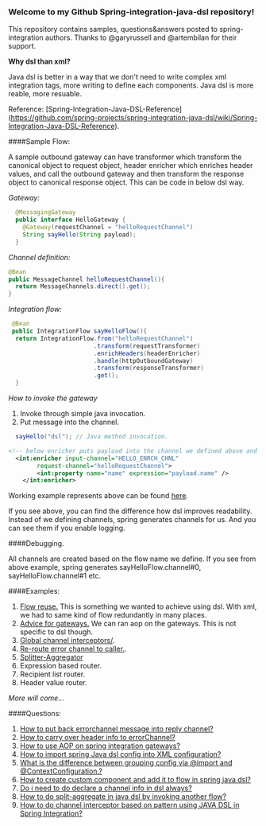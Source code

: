 ### Welcome to my Github Spring-integration-java-dsl repository!
   
   This repository contains samples, questions&answers posted to spring-integration authors. Thanks to @garyrussell and @artembilan for their support.
   
**Why dsl than xml?**

Java dsl is better in a way that we don't need to write complex xml integration tags, more writing to define each components. Java dsl is more reable, more resuable.

Reference: [Spring-Integration-Java-DSL-Reference] (https://github.com/spring-projects/spring-integration-java-dsl/wiki/Spring-Integration-Java-DSL-Reference).

####Sample Flow:
         
A sample outbound gateway can have  transformer which transform the canonical object to request object, header enricher which enriches header values, and call the outbound gateway and then transform the response object to canonical response object. This can be code in below dsl way. 

*Gateway:*
```java
  @MessagingGateway
  public interface HelloGateway {
    @Gateway(requestChannel = "helloRequestChannel")
    String sayHello(String payload);
  }
 ```
 *Channel definition:*
 ```java
 @Bean
 public MessageChannel helloRequestChannel(){
   return MessageChannels.direct().get();
 }
 ```
 *Integration flow:*
 ```java
  @Bean
  public IntegrationFlow sayHelloFlow(){
   return IntegrationFlow.from("helloRequestChannel")
                         .transform(requestTransformer)
                         .enrichHeaders(headerEnricher)
                         .handle(httpOutboundGateway)
                         .transform(responseTransformer)
                         .get();
   }
```
*How to invoke the gateway*
   1. Invoke through simple java invocation.
   2. Put message into the channel.

```java
  sayHello("dsl"); // Java method invocation.
```
```xml
<!-- below enricher puts payload into the channel we defined above and sets into property as usual. -->
  <int:enricher input-channel="HELLO_ENRCH_CHNL"
		request-channel="helloRequestChannel">
		<int:property name="name" expression="payload.name" />
	</int:enricher>
```
Working example represents above can be found [here](https://github.com/manojp1988/spring-integration/tree/master/javadsl/src/main/java/enrichPayload).

If you see above, you can find the difference how dsl improves readability. Instead of we defining channels, spring generates channels for us. And you can see them if you enable logging.

####Debugging.

All channels are created based on the flow name we define. If you see from above example, spring generates sayHelloFlow.channel#0, sayHelloFlow.channel#1 etc. 

####Examples:
1.	[Flow reuse.](https://github.com/manojp1988/spring-integration/tree/master/javadsl/src/main/java/flow) This is something we wanted to achieve using dsl. With xml, we had to same kind of flow redundantly in many places. 
2.	[Advice for gateways.](https://github.com/manojp1988/spring-integration/tree/master/javadsl/src/main/java/advice) We can ran aop on the gateways. This is not specific to dsl though.
3.	[Global channel interceptors/](https://github.com/manojp1988/spring-integration/tree/master/javadsl/src/main/java/interceptors).
4.	[Re-route error channel to caller.](https://github.com/manojp1988/spring-integration/tree/master/javadsl/src/main/java/ErrorChannel).
5.	[Splitter-Aggregator](https://github.com/manojp1988/spring-integration/tree/master/javadsl/src/main/java/splitter_aggregator)	
6.	Expression based router.
7.	Recipient list router.
8.	Header value router.

*More will come...*

####Questions:
1.	[How to put back errorchannel message into reply channel?](http://stackoverflow.com/questions/31791042/how-to-put-back-errorchannel-message-into-reply-channel)
2.	[How to carry over header info to errorChannel?](http://stackoverflow.com/questions/31778650/how-to-carry-over-header-info-to-errorchannel)
3.	[How to use AOP on spring integration gateways?](http://stackoverflow.com/questions/31707343/how-to-use-aop-on-spring-integration-gateways)
4.	[How to import spring Java dsl config into XML configuration?](http://stackoverflow.com/questions/31666328/how-to-import-spring-java-dsl-config-into-xml-configuration)
5.	[What is the difference between grouping config via @import and @ContextConfiguration.?](http://stackoverflow.com/questions/31631890/what-is-the-difference-between-grouping-config-via-import-and-contextconfigura)
6.	[How to create custom component and add it to flow in spring java dsl?](http://stackoverflow.com/questions/31626497/how-to-create-custom-component-and-add-it-to-flow-in-spring-java-dsl)
7.	[Do i need to do declare a channel info in dsl always?](http://stackoverflow.com/questions/31617449/do-i-need-to-do-declare-a-channel-info-in-dsl-always)
8.	[How to do split-aggregate in java dsl by invoking another flow?](http://stackoverflow.com/questions/31622120/how-to-do-split-aggregate-in-java-dsl-by-invoking-another-flow)
9.	[How to do channel interceptor based on pattern using JAVA DSL in Spring Integration?](http://stackoverflow.com/questions/31573744/how-to-do-channel-interceptor-based-on-pattern-using-java-dsl-in-spring-integrat)



 

